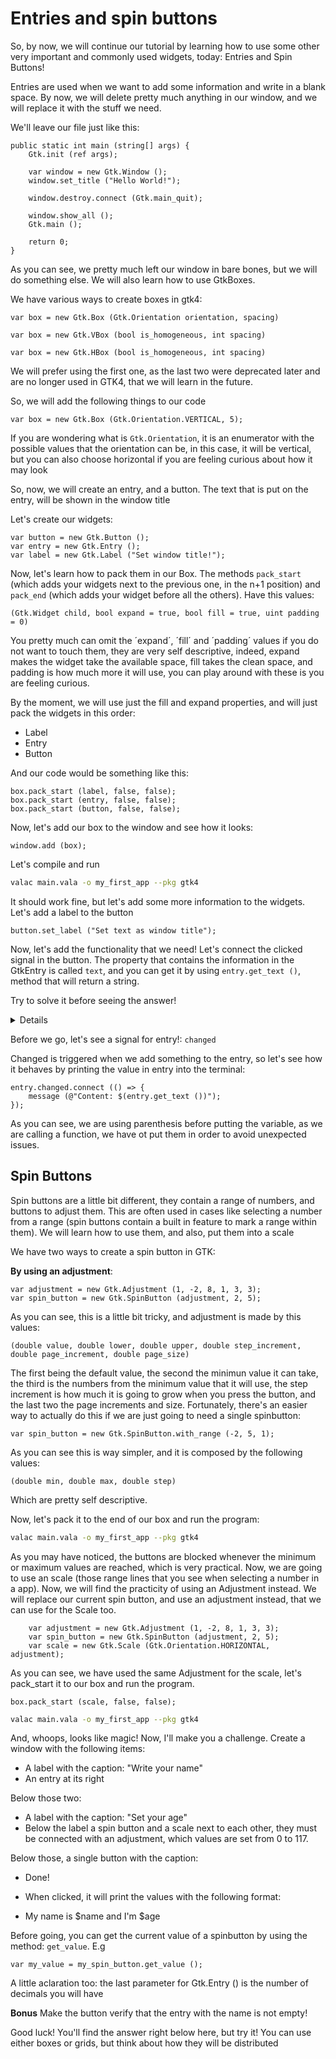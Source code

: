 # Entries and spin buttons

So, by now, we will continue our tutorial by learning how to use some other very important and commonly used widgets, today: Entries and Spin Buttons!

Entries are used when we want to add some information and write in a blank space. By now, we will delete pretty much anything in our window, and we will replace it with the stuff we need.

We'll leave our file just like this:

```vala
public static int main (string[] args) {
    Gtk.init (ref args);

    var window = new Gtk.Window ();
    window.set_title ("Hello World!");

    window.destroy.connect (Gtk.main_quit);

    window.show_all ();
    Gtk.main ();

    return 0;
}
```

As you can see, we pretty much left our window in bare bones, but we will do something else. We will also learn how to use GtkBoxes.

We have various ways to create boxes in gtk4:

```vala
var box = new Gtk.Box (Gtk.Orientation orientation, spacing)
```

```vala
var box = new Gtk.VBox (bool is_homogeneous, int spacing)
```

```vala
var box = new Gtk.HBox (bool is_homogeneous, int spacing)
```

We will prefer using the first one, as the last two were deprecated later and are no longer used in GTK4, that we will learn in the future.

So, we will add the following things to our code

```vala
var box = new Gtk.Box (Gtk.Orientation.VERTICAL, 5);
```

If you are wondering what is `Gtk.Orientation`, it is an enumerator with the possible values that the orientation can be, in this case, it will be vertical, but you can also choose horizontal if you are feeling curious about how it may look

So, now, we will create an entry, and a button. The text that is put on the entry, will be shown in the window title

Let's create our widgets:

```vala
var button = new Gtk.Button ();
var entry = new Gtk.Entry ();
var label = new Gtk.Label ("Set window title!");
```

Now, let's learn how to pack them in our Box. The methods `pack_start` (which adds your widgets next to the previous one, in the n+1 position) and `pack_end` (which adds your widget before all the others). Have this values:

```
(Gtk.Widget child, bool expand = true, bool fill = true, uint padding = 0)
``` 

You pretty much can omit the ´expand´, ´fill´ and ´padding´ values if you do not want to touch them, they are very self descriptive, indeed, expand makes the widget take the available space, fill takes the clean space, and padding is how much more it will use, you can play around with these is you are feeling curious.

By the moment, we will use just the fill and expand properties, and will just pack the widgets in this order:

* Label
* Entry
* Button

And our code would be something like this:

```vala
box.pack_start (label, false, false);
box.pack_start (entry, false, false);
box.pack_start (button, false, false);
```

Now, let's add our box to the window and see how it looks:

```vala
window.add (box);
```

Let's compile and run

```sh
valac main.vala -o my_first_app --pkg gtk4
```

It should work fine, but let's add some more information to the widgets. Let's add a label to the button

```vala
button.set_label ("Set text as window title");
```

Now, let's add the functionality that we need! Let's connect the clicked signal in the button. The property that contains the information in the GtkEntry is called `text`, and you can get it by using `entry.get_text ()`, method that will return a string. 

Try to solve it before seeing the answer!

<details>
We can solve it using:

```vala
button.clicked.connect (() => {
    var text = entry.get_text ();
    window.set_title (text);
});
```

Or we can make it shorter by using:

```vala
button.clicked.connect (() => {
    window.set_title (entry.get_text ());
});
```
</details>

Before we go, let's see a signal for entry!: `changed`

Changed is triggered when we add something to the entry, so let's see how it behaves by printing the value in entry into the terminal:

```vala
entry.changed.connect (() => {
    message (@"Content: $(entry.get_text ())");
});
```

As you can see, we are using parenthesis before putting the variable, as we are calling a function, we have ot put them in order to avoid unexpected issues.

## Spin Buttons

Spin buttons are a little bit different, they contain a range of numbers, and buttons to adjust them. This are often used in cases like selecting a number from a range (spin buttons contain a built in feature to mark a range within them). We will learn how to use them, and also, put them into a scale

We have two ways to create a spin button in GTK:

**By using an adjustment**:

```vala
var adjustment = new Gtk.Adjustment (1, -2, 8, 1, 3, 3);
var spin_button = new Gtk.SpinButton (adjustment, 2, 5);
```

As you can see, this is a little bit tricky, and adjustment is made by this values:

```vala
(double value, double lower, double upper, double step_increment, double page_increment, double page_size)
```

The first being the default value, the second the minimun value it can take, the third is the numbers from the minimum value that it will use, the step increment is how much it is going to grow when you press the button, and the last two the page increments and size. Fortunately, there's an easier way to actually do this if we are just going to need a single spinbutton:

```vala
var spin_button = new Gtk.SpinButton.with_range (-2, 5, 1);
```

As you can see this is way simpler, and it is composed by the following values:

```vala 
(double min, double max, double step)
```

Which are pretty self descriptive.

Now, let's pack it to the end of our box and run the program:

```sh
valac main.vala -o my_first_app --pkg gtk4
```

As you may have noticed, the buttons are blocked whenever the minimum or maximum values are reached, which is very practical. Now, we are going to use an scale (those range lines that you see when selecting a number in a app). Now, we will find the practicity of using an Adjustment instead. We will replace our current spin button, and use an adjustment instead, that we can use for the Scale too.

```
    var adjustment = new Gtk.Adjustment (1, -2, 8, 1, 3, 3);
    var spin_button = new Gtk.SpinButton (adjustment, 2, 5);
    var scale = new Gtk.Scale (Gtk.Orientation.HORIZONTAL, adjustment);
```

As you can see, we have used the same Adjustment for the scale, let's pack_start it to our box and run the program.

```vala
box.pack_start (scale, false, false);
```

```sh
valac main.vala -o my_first_app --pkg gtk4
```

And, whoops, looks like magic! Now, I'll make you a challenge. Create a window with the following items:

* A label with the caption: "Write your name"
* An entry at its right

Below those two:
* A label with the caption: "Set your age"
* Below the label a spin button and a scale next to each other, they must be connected with an adjustment, which values are set from 0 to 117.

Below those, a single button with the caption:

* Done!
* When clicked, it will print the values with the following format:

* My name is $name and I'm $age

Before going, you can get the current value of a spinbutton by using the method: `get_value`. E.g

```vala
var my_value = my_spin_button.get_value ();
```

A little aclaration too: the last parameter for Gtk.Entry () is the number of decimals you will have

**Bonus** Make the button verify that the entry with the name is not empty!

Good luck! You'll find the answer right below here, but try it! You can use either boxes or grids, but think about how they will be distributed
